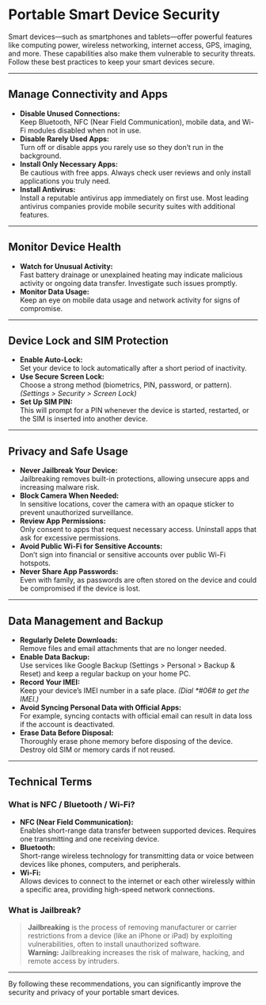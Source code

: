 # Portable Smart Device Security

Smart devices—such as smartphones and tablets—offer powerful features like computing power, wireless networking, internet access, GPS, imaging, and more. These capabilities also make them vulnerable to security threats. Follow these best practices to keep your smart devices secure.

---

## Manage Connectivity and Apps

- **Disable Unused Connections:**  
  Keep Bluetooth, NFC (Near Field Communication), mobile data, and Wi-Fi modules disabled when not in use.
- **Disable Rarely Used Apps:**  
  Turn off or disable apps you rarely use so they don’t run in the background.
- **Install Only Necessary Apps:**  
  Be cautious with free apps. Always check user reviews and only install applications you truly need.
- **Install Antivirus:**  
  Install a reputable antivirus app immediately on first use. Most leading antivirus companies provide mobile security suites with additional features.

---

## Monitor Device Health

- **Watch for Unusual Activity:**  
  Fast battery drainage or unexplained heating may indicate malicious activity or ongoing data transfer. Investigate such issues promptly.
- **Monitor Data Usage:**  
  Keep an eye on mobile data usage and network activity for signs of compromise.

---

## Device Lock and SIM Protection

- **Enable Auto-Lock:**  
  Set your device to lock automatically after a short period of inactivity.
- **Use Secure Screen Lock:**  
  Choose a strong method (biometrics, PIN, password, or pattern).  
  *(Settings > Security > Screen Lock)*
- **Set Up SIM PIN:**  
  This will prompt for a PIN whenever the device is started, restarted, or the SIM is inserted into another device.

---

## Privacy and Safe Usage

- **Never Jailbreak Your Device:**  
  Jailbreaking removes built-in protections, allowing unsecure apps and increasing malware risk.
- **Block Camera When Needed:**  
  In sensitive locations, cover the camera with an opaque sticker to prevent unauthorized surveillance.
- **Review App Permissions:**  
  Only consent to apps that request necessary access. Uninstall apps that ask for excessive permissions.
- **Avoid Public Wi-Fi for Sensitive Accounts:**  
  Don’t sign into financial or sensitive accounts over public Wi-Fi hotspots.
- **Never Share App Passwords:**  
  Even with family, as passwords are often stored on the device and could be compromised if the device is lost.

---

## Data Management and Backup

- **Regularly Delete Downloads:**  
  Remove files and email attachments that are no longer needed.
- **Enable Data Backup:**  
  Use services like Google Backup (Settings > Personal > Backup & Reset) and keep a regular backup on your home PC.
- **Record Your IMEI:**  
  Keep your device’s IMEI number in a safe place. *(Dial \*#06# to get the IMEI.)*
- **Avoid Syncing Personal Data with Official Apps:**  
  For example, syncing contacts with official email can result in data loss if the account is deactivated.
- **Erase Data Before Disposal:**  
  Thoroughly erase phone memory before disposing of the device. Destroy old SIM or memory cards if not reused.

---

## Technical Terms

### What is NFC / Bluetooth / Wi-Fi?

- **NFC (Near Field Communication):**  
  Enables short-range data transfer between supported devices. Requires one transmitting and one receiving device.
- **Bluetooth:**  
  Short-range wireless technology for transmitting data or voice between devices like phones, computers, and peripherals.
- **Wi-Fi:**  
  Allows devices to connect to the internet or each other wirelessly within a specific area, providing high-speed network connections.

### What is Jailbreak?

> **Jailbreaking** is the process of removing manufacturer or carrier restrictions from a device (like an iPhone or iPad) by exploiting vulnerabilities, often to install unauthorized software.  
> **Warning:** Jailbreaking increases the risk of malware, hacking, and remote access by intruders.

---

By following these recommendations, you can significantly improve the security and privacy of your portable smart devices.
